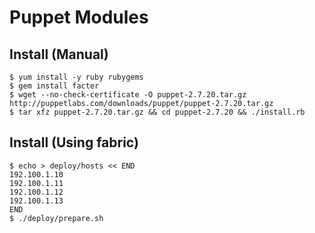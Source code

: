 # Puppet Modules

## Install (Manual)

```
$ yum install -y ruby rubygems
$ gem install facter
$ wget --no-check-certificate -O puppet-2.7.20.tar.gz http://puppetlabs.com/downloads/puppet/puppet-2.7.20.tar.gz
$ tar xfz puppet-2.7.20.tar.gz && cd puppet-2.7.20 && ./install.rb
```

## Install (Using fabric)

```
$ echo > deploy/hosts << END
192.100.1.10
192.100.1.11
192.100.1.12
192.100.1.13
END
$ ./deploy/prepare.sh
```
